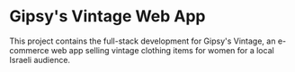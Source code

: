 # Gipsy's Vintage Web App

This project contains the full-stack development for Gipsy's Vintage, an e-commerce web app selling vintage clothing items for women for a local Israeli audience.
